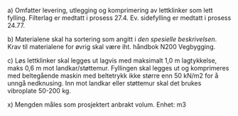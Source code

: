 a) Omfatter levering, utlegging og komprimering av lettklinker som lett fylling. Filterlag er medtatt i prosess 27.4. Ev. sidefylling er medtatt i prosess 24.77.

b) Materialene skal ha sortering som angitt i *den spesielle beskrivelsen*. Krav til materialene for øvrig skal være iht. håndbok N200 Vegbygging.

c) Løs lettklinker skal legges ut lagvis med maksimalt 1,0 m lagtykkelse, maks 0,6 m mot landkar/støttemur. Fyllingen skal legges ut og komprimeres med beltegående maskin med beltetrykk ikke større enn 50 kN/m2 for å unngå nedknusing. Inn mot landkar eller støttemur skal det brukes vibroplate 50-200 kg.

x) Mengden måles som prosjektert anbrakt volum. Enhet: m3

